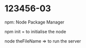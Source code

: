 # 123456-03

npm: Node Package Manager

npm  init = to initialise the node 

node theFileName => to run the server